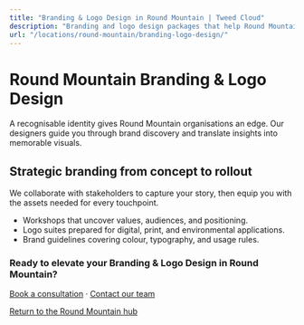 ```yaml
---
title: "Branding & Logo Design in Round Mountain | Tweed Cloud"
description: "Branding and logo design packages that help Round Mountain organisations stand out."
url: "/locations/round-mountain/branding-logo-design/"
---
```


# Round Mountain Branding & Logo Design

A recognisable identity gives Round Mountain organisations an edge. Our designers guide you through brand discovery and translate insights into memorable visuals.

## Strategic branding from concept to rollout

We collaborate with stakeholders to capture your story, then equip you with the assets needed for every touchpoint.

- Workshops that uncover values, audiences, and positioning.
- Logo suites prepared for digital, print, and environmental applications.
- Brand guidelines covering colour, typography, and usage rules.

### Ready to elevate your Branding & Logo Design in Round Mountain?

[Book a consultation](/consultation/) · [Contact our team](/contact/)

[Return to the Round Mountain hub](/locations/round-mountain/)
